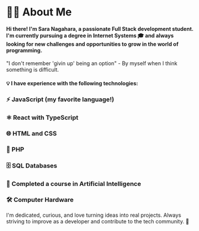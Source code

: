 # 👩‍💻 About Me
#### Hi there! I'm Sara Nagahara, a passionate Full Stack development student. I'm currently pursuing a degree in Internet Systems 🎓 and always looking for new challenges and opportunities to grow in the world of programming.
"I don't remember 'givin up' being an option" - By myself when I think something is difficult.

#### 💡 I have experience with the following technologies:

### ⚡ JavaScript (my favorite language!)

### ⚛️ React with TypeScript

### 🌐 HTML and CSS

### 🐘 PHP

### 🗄️ SQL Databases

### 🤖 Completed a course in Artificial Intelligence

### 🛠️ Computer Hardware


I'm dedicated, curious, and love turning ideas into real projects. Always striving to improve as a developer and contribute to the tech community. 🚀

